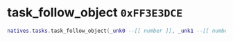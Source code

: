 # task_follow_object `0xFF3E3DCE`

```lua
natives.tasks.task_follow_object(_unk0 --[[ number ]], _unk1 --[[ number ]], _unk2 --[[ number ]], _unk3 --[[ number ]], _unk4 --[[ number ]], _unk5 --[[ number ]], _unk6 --[[ number ]], _unk7 --[[ number ]], _unk8 --[[ number ]], _unk9 --[[ number ]])
```